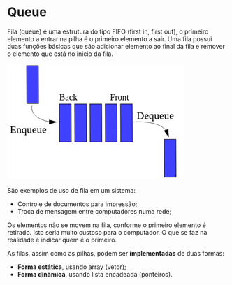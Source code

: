 # Queue

Fila (queue) é uma estrutura do tipo FIFO (first in, first out), o primeiro elemento a entrar na pilha é o primeiro elemento a sair. Uma fila possui duas funções básicas que são adicionar elemento ao final da fila e remover o elemento que está no inicio da fila.

![Queue](queue.png)

São exemplos de uso de fila em um sistema:

- Controle de documentos para impressão;
- Troca de mensagem entre computadores numa rede;

Os elementos não se movem na fila, conforme o primeiro elemento é retirado. Isto seria muito custoso para o computador. O que se faz na realidade é indicar quem é o primeiro.

As filas, assim como as pilhas, podem ser **implementadas** de duas formas:

- **Forma estática**, usando array (vetor);
- **Forma dinâmica**, usando lista encadeada (ponteiros).
